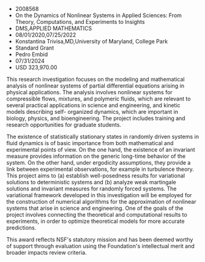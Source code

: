 
* 2008568
* On the Dynamics of Nonlinear Systems in Applied Sciences: From Theory, Computations, and Experiments to Insights
* DMS,APPLIED MATHEMATICS
* 08/01/2020,07/25/2022
* Konstantina Trivisa,MD,University of Maryland, College Park
* Standard Grant
* Pedro Embid
* 07/31/2024
* USD 323,970.00

This research investigation focuses on the modeling and mathematical analysis of
nonlinear systems of partial differential equations arising in physical
applications. The analysis involves nonlinear systems for compressible flows,
mixtures, and polymeric fluids, which are relevant to several practical
applications in science and engineering, and kinetic models describing self-
organized dynamics, which are important in biology, physics, and bioengineering.
The project includes training and research opportunities for graduate students.

The existence of statistically stationary states in randomly driven systems in
fluid dynamics is of basic importance from both mathematical and experimental
points of view. On the one hand, the existence of an invariant measure provides
information on the generic long-time behavior of the system. On the other hand,
under ergodicity assumptions, they provide a link between experimental
observations, for example in turbulence theory. This project aims to (a)
establish well-posedness results for variational solutions to deterministic
systems and (b) analyze weak martingale solutions and invariant measures for
randomly forced systems. The variational framework developed in this
investigation will be employed for the construction of numerical algorithms for
the approximation of nonlinear systems that arise in science and engineering.
One of the goals of the project involves connecting the theoretical and
computational results to experiments, in order to optimize theoretical models
for more accurate predictions.

This award reflects NSF's statutory mission and has been deemed worthy of
support through evaluation using the Foundation's intellectual merit and broader
impacts review criteria.

